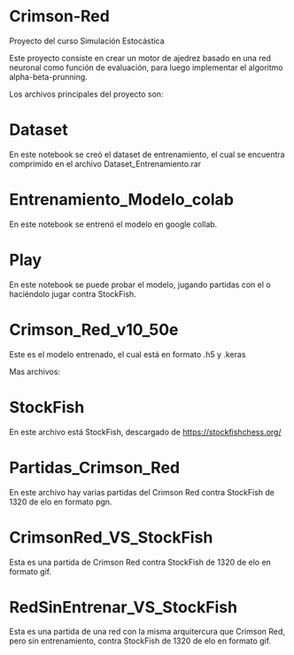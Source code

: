 # Crimson-Red
Proyecto del curso Simulación Estocástica

Este proyecto consiste en crear un motor de ajedrez basado en una red neuronal como función de evaluación, para luego implementar el algoritmo alpha-beta-prunning.

Los archivos principales del proyecto son:

# Dataset
En este notebook se creó el dataset de entrenamiento, el cual se encuentra comprimido en el archivo Dataset_Entrenamiento.rar

# Entrenamiento_Modelo_colab
En este notebook se entrenó el modelo en google collab.

# Play
En este notebook se puede probar el modelo, jugando partidas con el o haciéndolo jugar contra StockFish. 

# Crimson_Red_v10_50e
Este es el modelo entrenado, el cual está en formato .h5 y .keras

Mas archivos:

# StockFish
En este archivo está StockFish, descargado de https://stockfishchess.org/

# Partidas_Crimson_Red
En este archivo hay varias partidas del Crimson Red contra StockFish de 1320 de elo en formato pgn.

# CrimsonRed_VS_StockFish
Esta es una partida de Crimson Red contra StockFish de 1320 de elo en formato gif.

# RedSinEntrenar_VS_StockFish
Esta es una partida de una red con la misma arquitercura que Crimson Red, pero sin entrenamiento, contra StockFish de 1320 de elo en formato gif.

